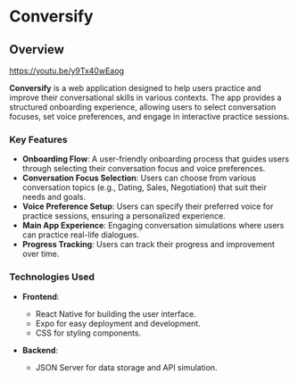 # Conversify

## Overview
https://youtu.be/y9Tx40wEaog

**Conversify** is a web application designed to help users practice and improve their conversational skills in various contexts. The app provides a structured onboarding experience, allowing users to select conversation focuses, set voice preferences, and engage in interactive practice sessions.

### Key Features

- **Onboarding Flow**: A user-friendly onboarding process that guides users through selecting their conversation focus and voice preferences.
- **Conversation Focus Selection**: Users can choose from various conversation topics (e.g., Dating, Sales, Negotiation) that suit their needs and goals.
- **Voice Preference Setup**: Users can specify their preferred voice for practice sessions, ensuring a personalized experience.
- **Main App Experience**: Engaging conversation simulations where users can practice real-life dialogues.
- **Progress Tracking**: Users can track their progress and improvement over time.

### Technologies Used

- **Frontend**: 
  - React Native for building the user interface.
  - Expo for easy deployment and development.
  - CSS for styling components.
  
- **Backend**:
  - JSON Server for data storage and API simulation.


